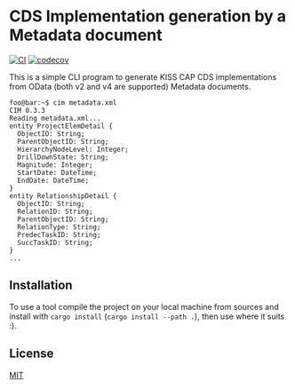 # **C**DS **I**mplementation generation by a **M**etadata document

[![CI](https://github.com/zkud/cim/actions/workflows/ci.yml/badge.svg)](https://github.com/zkud/cim/actions/workflows/ci.yml)
[![codecov](https://codecov.io/gh/zkud/cim/branch/main/graph/badge.svg?token=YZPSP6J4TK)](https://codecov.io/gh/zkud/cim)

This is a simple CLI program to generate KISS CAP CDS implementations from OData (both v2 and v4 are supported) Metadata documents.

```console
foo@bar:~$ cim metadata.xml
CIM 0.3.3
Reading metadata.xml...
entity ProjectElemDetail {
  ObjectID: String;
  ParentObjectID: String;
  HierarchyNodeLevel: Integer;
  DrillDownState: String;
  Magnitude: Integer;
  StartDate: DateTime;
  EndDate: DateTime;
}
entity RelationshipDetail {
  ObjectID: String;
  RelationID: String;
  ParentObjectID: String;
  RelationType: String;
  PredecTaskID: String;
  SuccTaskID: String;
}
...
```

## Installation

To use a tool compile the project on your local machine from sources and install with ```cargo install``` (```cargo install --path .```), then use where it suits :).

## License

[MIT](LICENSE)
